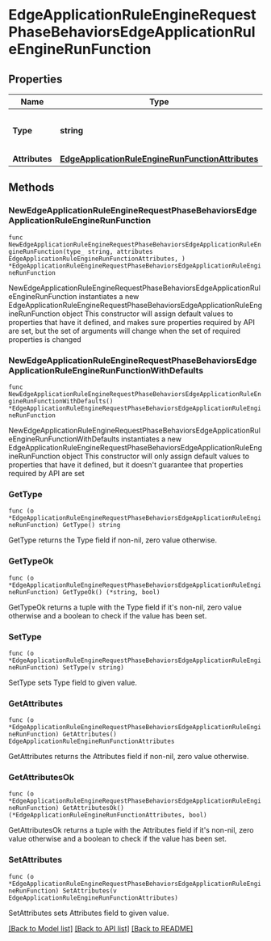 # EdgeApplicationRuleEngineRequestPhaseBehaviorsEdgeApplicationRuleEngineRunFunction

## Properties

Name | Type | Description | Notes
------------ | ------------- | ------------- | -------------
**Type** | **string** | * &#x60;run_function&#x60; - run_function | 
**Attributes** | [**EdgeApplicationRuleEngineRunFunctionAttributes**](EdgeApplicationRuleEngineRunFunctionAttributes.md) |  | 

## Methods

### NewEdgeApplicationRuleEngineRequestPhaseBehaviorsEdgeApplicationRuleEngineRunFunction

`func NewEdgeApplicationRuleEngineRequestPhaseBehaviorsEdgeApplicationRuleEngineRunFunction(type_ string, attributes EdgeApplicationRuleEngineRunFunctionAttributes, ) *EdgeApplicationRuleEngineRequestPhaseBehaviorsEdgeApplicationRuleEngineRunFunction`

NewEdgeApplicationRuleEngineRequestPhaseBehaviorsEdgeApplicationRuleEngineRunFunction instantiates a new EdgeApplicationRuleEngineRequestPhaseBehaviorsEdgeApplicationRuleEngineRunFunction object
This constructor will assign default values to properties that have it defined,
and makes sure properties required by API are set, but the set of arguments
will change when the set of required properties is changed

### NewEdgeApplicationRuleEngineRequestPhaseBehaviorsEdgeApplicationRuleEngineRunFunctionWithDefaults

`func NewEdgeApplicationRuleEngineRequestPhaseBehaviorsEdgeApplicationRuleEngineRunFunctionWithDefaults() *EdgeApplicationRuleEngineRequestPhaseBehaviorsEdgeApplicationRuleEngineRunFunction`

NewEdgeApplicationRuleEngineRequestPhaseBehaviorsEdgeApplicationRuleEngineRunFunctionWithDefaults instantiates a new EdgeApplicationRuleEngineRequestPhaseBehaviorsEdgeApplicationRuleEngineRunFunction object
This constructor will only assign default values to properties that have it defined,
but it doesn't guarantee that properties required by API are set

### GetType

`func (o *EdgeApplicationRuleEngineRequestPhaseBehaviorsEdgeApplicationRuleEngineRunFunction) GetType() string`

GetType returns the Type field if non-nil, zero value otherwise.

### GetTypeOk

`func (o *EdgeApplicationRuleEngineRequestPhaseBehaviorsEdgeApplicationRuleEngineRunFunction) GetTypeOk() (*string, bool)`

GetTypeOk returns a tuple with the Type field if it's non-nil, zero value otherwise
and a boolean to check if the value has been set.

### SetType

`func (o *EdgeApplicationRuleEngineRequestPhaseBehaviorsEdgeApplicationRuleEngineRunFunction) SetType(v string)`

SetType sets Type field to given value.


### GetAttributes

`func (o *EdgeApplicationRuleEngineRequestPhaseBehaviorsEdgeApplicationRuleEngineRunFunction) GetAttributes() EdgeApplicationRuleEngineRunFunctionAttributes`

GetAttributes returns the Attributes field if non-nil, zero value otherwise.

### GetAttributesOk

`func (o *EdgeApplicationRuleEngineRequestPhaseBehaviorsEdgeApplicationRuleEngineRunFunction) GetAttributesOk() (*EdgeApplicationRuleEngineRunFunctionAttributes, bool)`

GetAttributesOk returns a tuple with the Attributes field if it's non-nil, zero value otherwise
and a boolean to check if the value has been set.

### SetAttributes

`func (o *EdgeApplicationRuleEngineRequestPhaseBehaviorsEdgeApplicationRuleEngineRunFunction) SetAttributes(v EdgeApplicationRuleEngineRunFunctionAttributes)`

SetAttributes sets Attributes field to given value.



[[Back to Model list]](../README.md#documentation-for-models) [[Back to API list]](../README.md#documentation-for-api-endpoints) [[Back to README]](../README.md)


